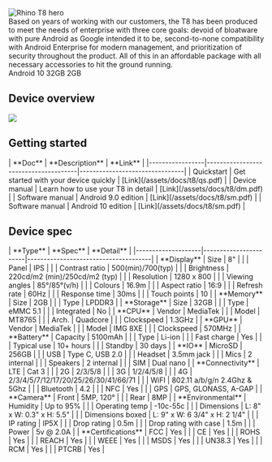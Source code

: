 <div class="device-grid">
  <div class="device-image">
    <img src="/assets/t8-1x.png" alt="Rhino T8 hero">
  </div>
  <div class="device-intro">
    Based on years of working with our customers, the T8 has been produced to meet the needs of enterprise with three core goals: devoid of bloatware with pure Android as Google intended it to be, second-to-none compatibility with Android Enterprise for modern management, and prioritization of security throughout the product. All of this in an affordable package with all necessary accessories to hit the ground running.
  </div>
  <div class="device-details">
    <item><i class="fab fa-android"></i> Android 10</item>
    <item><i class="fab fa-android"></i> 32GB</item>
    <item><i class="fab fa-android"></i> 2GB</item>
  </div>
</div>

## Device overview

![](/assets/t8_overview-1x.png)

## Getting started

<div id="support_table" markdown="1">
| **Doc**         | **Description**                      | **Link**                       |
|-----------------|--------------------------------------|--------------------------------|
| Quickstart      | Get started with your device quickly | [Link](/assets/docs/t8/qs.pdf) |
| Device manual   | Learn how to use your T8 in detail   | [Link](/assets/docs/t8/dm.pdf) |
| Software manual | Android 9.0 edition                  | [Link](/assets/docs/t8/sm.pdf) |
| Software manual | Android 10 edition                   | [Link](/assets/docs/t8/sm.pdf) |
</div>

## Device spec

<div id="support_table" markdown="1">
| **Type**           | **Spec**              | **Detail**                           |
|--------------------|-----------------------|--------------------------------------|
| **Display**        | Size                  | 8"                                   |
|                    | Panel                 | IPS                                  |
|                    | Contrast ratio        | 500(min)/700(typ)                    |
|                    | Brightness            | 220cd/m2 (min)/250cd/m2 (typ)        |
|                    | Resolution            | 1280 x 800                           |
|                    | Viewing angles        | 85°/85°(v/h)                         |
|                    | Colours               | 16.9m                                |
|                    | Aspect ratio          | 16:9                                 |
|                    | Refresh rate          | 60Hz                                 |
|                    | Response time         | 30ms                                 |
|                    | Touch points          | 10                                   |
| **Memory**         | Size                  | 2GB                                  |
|                    | Type                  | LPDDR3                               |
| **Storage**        | Size                  | 32GB                                 |
|                    | Type                  | eMMC 5.1                             |
|                    | Integrated            | No                                   |
| **CPU**            | Vendor                | MediaTek                             |
|                    | Model                 | MT8765                               |
|                    | Arch.                 | Quadcore                             |
|                    | Clockspeed            | 1.3GHz                               |
| **GPU**            | Vendor                | MediaTek                             |
|                    | Model                 | IMG 8XE                              |
|                    | Clockspeed            | 570MHz                               |
| **Battery**        | Capacity              | 5100mAh                              |
|                    | Type                  | Li-ion                               |
|                    | Fast charge           | Yes                                  |
|                    | Typical use           | 10+ hours                            |
|                    | Standby               | 30 days                              |
| **IO**             | MicroSD               | 256GB                                |
|                    | USB                   | Type C, USB 2.0                      |
|                    | Headset               | 3.5mm jack                           |
|                    | Mics                  | 2 internal                           |
|                    | Speakers              | 2 internal                           |
|                    | SIM                   | Dual nano                            |
| **Connectivity**   | LTE                   | Cat 3                                |
|                    | 2G                    | 2/3/5/8                              |
|                    | 3G                    | 1/2/4/5/8                            |
|                    | 4G                    | 2/3/4/5/7/12/17/20/25/26/30/41/66/71 |
|                    | WiFI                  | 802.11 a/b/g/n 2.4Ghz & 5Ghz         |
|                    | Bluetooth             | 4.2                                  |
|                    | NFC                   | Yes                                  |
|                    | GPS                   | GPS, GLONASS, A-GAP                  |
| **Camera**         | Front                 | 5MP, 120°                            |
|                    | Rear                  | 8MP                                  |
| **Environmental**  | Humidity              | Up to 95%                            |
|                    | Operating temp        | -10c-55c                             |
|                    | Dimensions            | L: 8" x W: 0.3" x H: 5.5"            |
|                    | Dimensions boxed      | L: 9" x W: 6 3/4" x H: 2 1/4"        |
|                    | IP rating             | IP5X                                 |
|                    | Drop rating           | 0.5m                                 |
|                    | Drop rating with case | 1.5m                                 |
|                    | Power                 | 5v @ 2.0A                            |
| **Certifications** | FCC                   | Yes                                  |
|                    | CE                    | Yes                                  |
|                    | ROHS                  | Yes                                  |
|                    | REACH                 | Yes                                  |
|                    | WEEE                  | Yes                                  |
|                    | MSDS                  | Yes                                  |
|                    | UN38.3                | Yes                                  |
|                    | RCM                   | Yes                                  |
|                    | PTCRB                 | Yes                                  |
</div>
